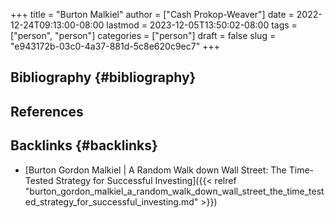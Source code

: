+++
title = "Burton Malkiel"
author = ["Cash Prokop-Weaver"]
date = 2022-12-24T09:13:00-08:00
lastmod = 2023-12-05T13:50:02-08:00
tags = ["person", "person"]
categories = ["person"]
draft = false
slug = "e943172b-03c0-4a37-881d-5c8e620c9ec7"
+++

## Bibliography {#bibliography}

## References

<style>.csl-entry{text-indent: -1.5em; margin-left: 1.5em;}</style><div class="csl-bib-body">
</div>


## Backlinks {#backlinks}

-   [Burton Gordon Malkiel | A Random Walk down Wall Street: The Time-Tested Strategy for Successful Investing]({{< relref "burton_gordon_malkiel_a_random_walk_down_wall_street_the_time_tested_strategy_for_successful_investing.md" >}})
